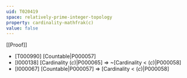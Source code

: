 ```yaml
---
uid: T020419
space: relatively-prime-integer-topology
property: cardinality-mathfrak(c)
value: false
---
```

[[Proof]]

* [T000990] [Countable|P000057]
* [I000138] [Cardinality $\mathfrak(c)$|P000065] => ~[Cardinality < $\mathfrak(c)$|P000058]
* [I000067] [Countable|P000057] => [Cardinality < $\mathfrak(c)$|P000058]

